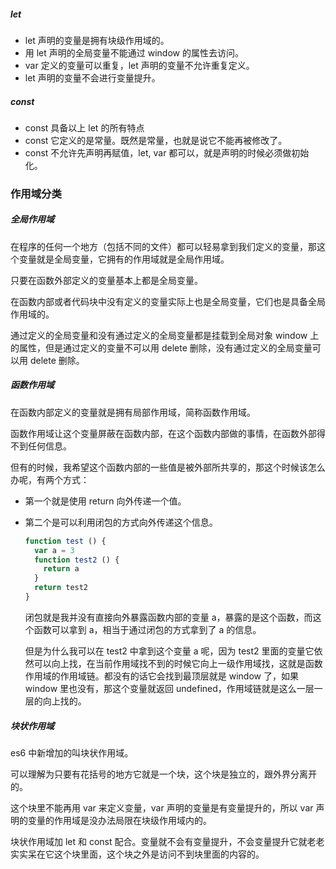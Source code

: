 ##### let

* let 声明的变量是拥有块级作用域的。
* 用 let 声明的全局变量不能通过 window 的属性去访问。
* var 定义的变量可以重复，let 声明的变量不允许重复定义。
* let 声明的变量不会进行变量提升。

##### const

* const 具备以上 let 的所有特点
* const 它定义的是常量。既然是常量，也就是说它不能再被修改了。
* const 不允许先声明再赋值，let, var 都可以，就是声明的时候必须做初始化。



### 作用域分类

##### 全局作用域

在程序的任何一个地方（包括不同的文件）都可以轻易拿到我们定义的变量，那这个变量就是全局变量，它拥有的作用域就是全局作用域。

只要在函数外部定义的变量基本上都是全局变量。

在函数内部或者代码块中没有定义的变量实际上也是全局变量，它们也是具备全局作用域的。

通过定义的全局变量和没有通过定义的全局变量都是挂载到全局对象 window 上的属性，但是通过定义的变量不可以用 delete 删除，没有通过定义的全局变量可以用 delete 删除。

##### 函数作用域

在函数内部定义的变量就是拥有局部作用域，简称函数作用域。

函数作用域让这个变量屏蔽在函数内部，在这个函数内部做的事情，在函数外部得不到任何信息。

但有的时候，我希望这个函数内部的一些值是被外部所共享的，那这个时候该怎么办呢，有两个方式：

* 第一个就是使用 return 向外传递一个值。

* 第二个是可以利用闭包的方式向外传递这个信息。

  ```js
  function test () {
  	var a = 3
    function test2 () {
      return a
    }
    return test2
  }
  ```

  闭包就是我并没有直接向外暴露函数内部的变量 a，暴露的是这个函数，而这个函数可以拿到 a，相当于通过闭包的方式拿到了 a 的信息。

  但是为什么我可以在 test2 中拿到这个变量 a 呢，因为 test2 里面的变量它依然可以向上找，在当前作用域找不到的时候它向上一级作用域找，这就是函数作用域的作用域链。都没有的话它会找到最顶层就是 window 了，如果 window 里也没有，那这个变量就返回 undefined，作用域链就是这么一层一层的向上找的。

##### 块状作用域

es6 中新增加的叫块状作用域。

可以理解为只要有花括号的地方它就是一个块，这个块是独立的，跟外界分离开的。

这个块里不能再用 var 来定义变量，var 声明的变量是有变量提升的，所以 var 声明的变量的作用域是没办法局限在块级作用域内的。

块状作用域加 let 和 const 配合。变量就不会有变量提升，不会变量提升它就老老实实呆在它这个块里面，这个块之外是访问不到块里面的内容的。
